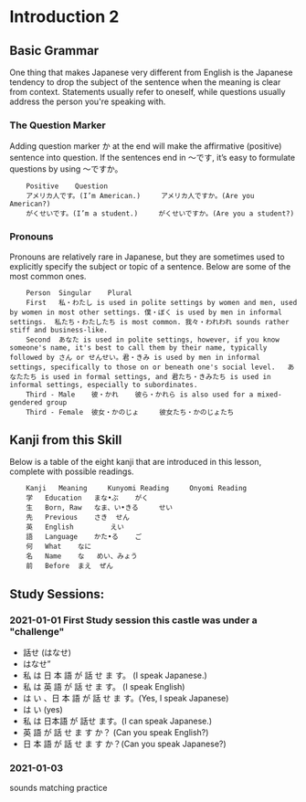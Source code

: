 # Introduction 2

## Basic Grammar

One thing that makes Japanese very different from English is the Japanese tendency to drop the subject of the sentence when the meaning is clear from context. Statements usually refer to oneself, while questions usually address the person you're speaking with.

### The Question Marker

Adding question marker か at the end will make the affirmative (positive) sentence into question. If the sentences end in ～です, it’s easy to formulate questions by using ～ですか。

        Positive 	Question
        アメリカ人です。(I’m American.) 	アメリカ人ですか。(Are you American?)
        がくせいです。(I’m a student.) 	がくせいですか。(Are you a student?)

### Pronouns

Pronouns are relatively rare in Japanese, but they are sometimes used to explicitly specify the subject or topic of a sentence. Below are some of the most common ones.

        Person 	Singular 	Plural
        First 	私・わたし is used in polite settings by women and men, used by women in most other settings. 僕・ぼく is used by men in informal settings. 	私たち・わたしたち is most common. 我々・われわれ sounds rather stiff and business-like.
        Second 	あなた is used in polite settings, however, if you know someone's name, it's best to call them by their name, typically followed by さん or せんせい。君・きみ is used by men in informal settings, specifically to those on or beneath one's social level. 	あなたたち is used in formal settings, and 君たち・きみたち is used in informal settings, especially to subordinates.
        Third - Male 	彼・かれ 	彼ら・かれら is also used for a mixed-gendered group
        Third - Female 	彼女・かのじょ 	彼女たち・かのじょたち
        
## Kanji from this Skill

Below is a table of the eight kanji that are introduced in this lesson, complete with possible readings.

        Kanji 	Meaning 	Kunyomi Reading 	Onyomi Reading
        学 	Education 	まな•ぶ 	がく
        生 	Born, Raw 	なま、い•きる 	せい
        先 	Previous 	さき 	せん
        英 	English 		えい
        語 	Language 	かた•る 	ご
        何 	What 	なに 	
        名 	Name 	な 	めい、みょう
        前 	Before 	まえ 	ぜん

## Study Sessions:


### 2021-01-01 First Study session this castle was under a "challenge" 
* 話せ (はなせ)
* はなせ”  
* 私 は 日 本 語 が 話 せ ま す。 (I speak Japanese.)
* 私 は 英 語 が 話 せ ま す。 (I speak English)
* は い 、日 本 語 が 話 せ ま す。(Yes, I speak Japanese) 
* は い (yes)
* 私 は 日本語 が 話せ ます。(I can speak Japanese.)
* 英 語 が 話 せ ま す か？ (Can you speak English?) 
* 日 本 語 が 話 せ ま す か？(Can you speak Japanese?) 

### 2021-01-03 
sounds matching practice
